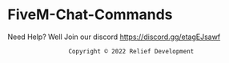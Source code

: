 # FiveM-Chat-Commands


Need Help? Well Join our discord https://discord.gg/etagEJsawf

					 Copyright © 2022 Relief Development
